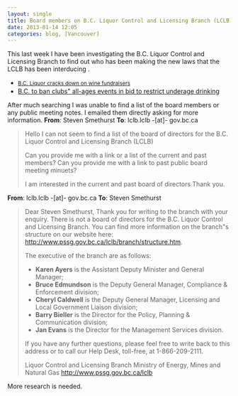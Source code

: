 ```yaml
---
layout: single
title: Board members on B.C. Liquor Control and Licensing Branch (LCLB)
date: 2013-01-14 12:05
categories: blog, [Vancouver]
---
```

This last week I have been investigating the B.C. Liquor Control and Licensing Branch to find out who has been making the new laws that the LCLB has been interducing .
<ul>
	<li>
<p style="display: inline !important;"><a style="font-size: 12px; line-height: 18px;" href="http://www.cbc.ca/news/canada/british-columbia/story/2012/10/24/bc-liquor-wine-charity.html">B.C. Liquor cracks down on wine fundraisers</a></p>
</li>
	<li><a href="http://www.theglobeandmail.com/news/british-columbia/bc-to-ban-clubs-all-ages-events-in-bid-to-restrict-underage-drinking/article7028298/">B.C. to ban clubs&quot; all-ages events in bid to restrict underage drinking</a></li>
</ul>
After much searching I was unable to find a list of the board members or any public meeting notes. I emailed them directly asking for more information.
<strong>From</strong>: Steven Smethurst
<strong>To</strong>: lclb.lclb -[at]- gov.bc.ca
<blockquote>Hello
I can not seem to find a list of the board of directors for the B.C. Liquor Control and Licensing Branch (LCLB)

Can you provide me with a link or a list of the current and past members?
Can you provide me with a link to past public board meeting minuets?

I am interested in the current and past board of directors
Thank you.</blockquote>
<strong>From</strong>: lclb.lclb -[at]- gov.bc.ca
<strong>To</strong>: Steven Smethurst
<blockquote>Dear Steven Smethurst,
Thank you for writing to the branch with your enquiry. There is not a board of directors for the B.C. Liquor Control and Licensing Branch. You can find more information on the branch&quot;s structure on our website here: <a href="http://www.pssg.gov.bc.ca/lclb/branch/structure.htm">http://www.pssg.gov.bc.ca/lclb/branch/structure.htm</a>.

The executive of the branch are as follows:
<ul>
	<li><strong>Karen Ayers</strong> is the Assistant Deputy Minister and General Manager;</li>
	<li><strong>Bruce Edmundson</strong> is the Deputy General Manager, Compliance &amp; Enforcement division;</li>
	<li><strong>Cheryl Caldwell</strong> is the Deputy General Manager, Licensing and Local Government Liaison division;</li>
	<li><strong>Barry Bieller</strong> is the Director for the Policy, Planning &amp; Communication division;</li>
	<li><strong>Jan Evans</strong> is the Director for the Management Services division.</li>
</ul>
If you have any further questions, please feel free to write back to this address or to call our Help Desk, toll-free, at 1-866-209-2111.

Liquor Control and Licensing Branch
Ministry of Energy, Mines and Natural Gas
http://www.pssg.gov.bc.ca/lclb</blockquote>
More research is needed.

